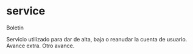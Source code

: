 # service
Boletin

Servicio utilizado para dar de alta, baja o reanudar la cuenta de usuario.
Avance extra.
Otro avance.
